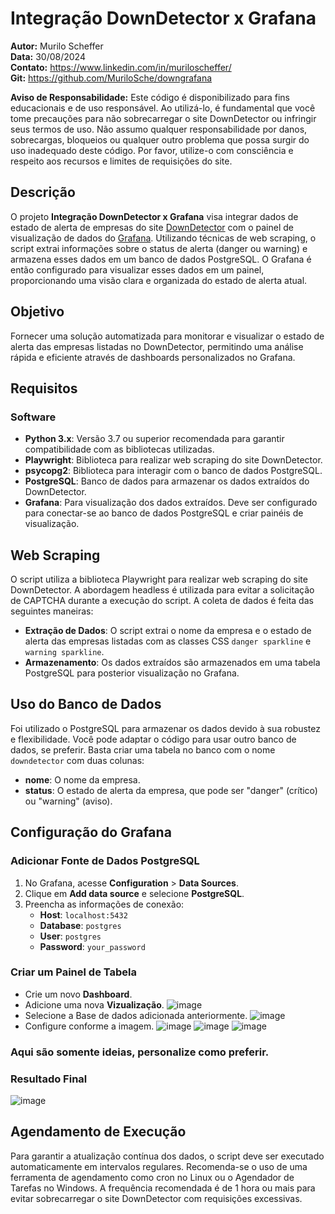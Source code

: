 # Integração DownDetector x Grafana

**Autor:** Murilo Scheffer  
**Data:** 30/08/2024     
**Contato:** https://www.linkedin.com/in/muriloscheffer/          
**Git:** https://github.com/MuriloSche/downgrafana          

**Aviso de Responsabilidade:** 
Este código é disponibilizado para fins educacionais e de uso responsável. Ao utilizá-lo, é fundamental que você tome precauções para não sobrecarregar o site DownDetector ou infringir seus termos de uso. Não assumo qualquer responsabilidade por danos, sobrecargas, bloqueios ou qualquer outro problema que possa surgir do uso inadequado deste código. Por favor, utilize-o com consciência e respeito aos recursos e limites de requisições do site.

## Descrição

O projeto **Integração DownDetector x Grafana** visa integrar dados de estado de alerta de empresas do site [DownDetector](https://downdetector.com.br/) com o painel de visualização de dados do [Grafana](https://grafana.com/). Utilizando técnicas de web scraping, o script extrai informações sobre o status de alerta (danger ou warning) e armazena esses dados em um banco de dados PostgreSQL. O Grafana é então configurado para visualizar esses dados em um painel, proporcionando uma visão clara e organizada do estado de alerta atual.

## Objetivo

Fornecer uma solução automatizada para monitorar e visualizar o estado de alerta das empresas listadas no DownDetector, permitindo uma análise rápida e eficiente através de dashboards personalizados no Grafana.

## Requisitos

### Software

- **Python 3.x**: Versão 3.7 ou superior recomendada para garantir compatibilidade com as bibliotecas utilizadas.
- **Playwright**: Biblioteca para realizar web scraping do site DownDetector.
- **psycopg2**: Biblioteca para interagir com o banco de dados PostgreSQL.
- **PostgreSQL**: Banco de dados para armazenar os dados extraídos do DownDetector.
- **Grafana**: Para visualização dos dados extraídos. Deve ser configurado para conectar-se ao banco de dados PostgreSQL e criar painéis de visualização.

## Web Scraping

O script utiliza a biblioteca Playwright para realizar web scraping do site DownDetector. A abordagem headless é utilizada para evitar a solicitação de CAPTCHA durante a execução do script. A coleta de dados é feita das seguintes maneiras:

- **Extração de Dados**: O script extrai o nome da empresa e o estado de alerta das empresas listadas com as classes CSS `danger sparkline` e `warning sparkline`.
- **Armazenamento**: Os dados extraídos são armazenados em uma tabela PostgreSQL para posterior visualização no Grafana.

## Uso do Banco de Dados

Foi utilizado o PostgreSQL para armazenar os dados devido à sua robustez e flexibilidade. Você pode adaptar o código para usar outro banco de dados, se preferir. Basta criar uma tabela no banco com o nome `downdetector` com duas colunas:

- **nome**: O nome da empresa.
- **status**: O estado de alerta da empresa, que pode ser "danger" (crítico) ou "warning" (aviso).

## Configuração do Grafana

### Adicionar Fonte de Dados PostgreSQL

1. No Grafana, acesse **Configuration** > **Data Sources**.
2. Clique em **Add data source** e selecione **PostgreSQL**.
3. Preencha as informações de conexão:
   - **Host**: `localhost:5432`
   - **Database**: `postgres`
   - **User**: `postgres`
   - **Password**: `your_password`

### Criar um Painel de Tabela

   - Crie um novo **Dashboard**.
   - Adicione uma nova **Vizualização**.
   ![image](https://github.com/user-attachments/assets/e7b521f9-0f77-4d42-a0c8-d25d7633c97f)
   - Selecione a Base de dados adicionada anteriormente.
   ![image](https://github.com/user-attachments/assets/ef4c4874-ce00-41fa-af5e-4b2d90acb0d7)
   - Configure conforme a imagem.
   ![image](https://github.com/user-attachments/assets/9147be75-06c2-4596-bef6-95c7eccce20d)
   ![image](https://github.com/user-attachments/assets/1597a32c-3eff-401b-8b38-bf6ce46b9800)
   ![image](https://github.com/user-attachments/assets/d8def099-1c49-4bbe-b55a-1238813e5770)


### Aqui são somente ideias, personalize como preferir. 
### Resultado Final
![image](https://github.com/user-attachments/assets/53871788-3a57-445a-9937-c54d2737f837)



     
## Agendamento de Execução
Para garantir a atualização contínua dos dados, o script deve ser executado automaticamente em intervalos regulares. Recomenda-se o uso de uma ferramenta de agendamento como cron no Linux ou o Agendador de Tarefas no Windows. A frequência recomendada é de 1 hora ou mais para evitar sobrecarregar o site DownDetector com requisições excessivas.
